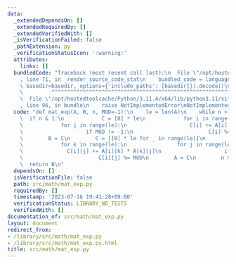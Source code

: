 ```yaml
---
data:
  _extendedDependsOn: []
  _extendedRequiredBy: []
  _extendedVerifiedWith: []
  _isVerificationFailed: false
  _pathExtension: py
  _verificationStatusIcon: ':warning:'
  attributes:
    links: []
  bundledCode: "Traceback (most recent call last):\n  File \"/opt/hostedtoolcache/Python/3.11.4/x64/lib/python3.11/site-packages/onlinejudge_verify/documentation/build.py\"\
    , line 71, in _render_source_code_stat\n    bundled_code = language.bundle(stat.path,\
    \ basedir=basedir, options={'include_paths': [basedir]}).decode()\n          \
    \         ^^^^^^^^^^^^^^^^^^^^^^^^^^^^^^^^^^^^^^^^^^^^^^^^^^^^^^^^^^^^^^^^^^^^^^^^^^^^^^^^^\n\
    \  File \"/opt/hostedtoolcache/Python/3.11.4/x64/lib/python3.11/site-packages/onlinejudge_verify/languages/python.py\"\
    , line 96, in bundle\n    raise NotImplementedError\nNotImplementedError\n"
  code: "def mat_exp(A, B, n, MOD=-1):\n    le = len(A)\n    while n > 0:\n      \
    \  if n & 1:\n            C = [0] * le\n            for i in range(le):\n    \
    \            for j in range(le):\n                    C[i] += A[i][j] * B[j]\n\
    \                    if MOD != -1:\n                        C[i] %= MOD\n    \
    \        B = C\n        C = [[0] * le for _ in range(le)]\n        for i in range(le):\n\
    \            for k in range(le):\n                for j in range(le):\n      \
    \              C[i][j] += A[i][k] * A[k][j]\n                    if MOD != -1:\n\
    \                        C[i][j] %= MOD\n        A = C\n        n >>= 1\n\n  \
    \  return B\n"
  dependsOn: []
  isVerificationFile: false
  path: src/math/mat_exp.py
  requiredBy: []
  timestamp: '2023-07-16 19:41:28+09:00'
  verificationStatus: LIBRARY_NO_TESTS
  verifiedWith: []
documentation_of: src/math/mat_exp.py
layout: document
redirect_from:
- /library/src/math/mat_exp.py
- /library/src/math/mat_exp.py.html
title: src/math/mat_exp.py
---
```

